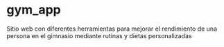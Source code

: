 # gym_app
Sitio web con diferentes herramientas para mejorar el rendimiento de una persona en el gimnasio mediante rutinas y dietas personalizadas 
